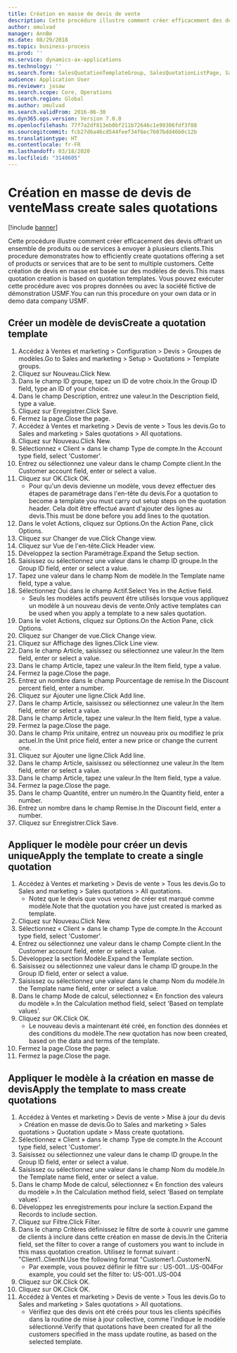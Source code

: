 ```yaml
---
title: Création en masse de devis de vente
description: Cette procédure illustre comment créer efficacement des devis offrant un ensemble de produits ou de services à envoyer à plusieurs clients.
author: omulvad
manager: AnnBe
ms.date: 08/29/2018
ms.topic: business-process
ms.prod: ''
ms.service: dynamics-ax-applications
ms.technology: ''
ms.search.form: SalesQuotationTemplateGroup, SalesQuotationListPage, SalesCreateQuotation, SalesQuotationTable, SysQueryForm
audience: Application User
ms.reviewer: josaw
ms.search.scope: Core, Operations
ms.search.region: Global
ms.author: omulvad
ms.search.validFrom: 2016-06-30
ms.dyn365.ops.version: Version 7.0.0
ms.openlocfilehash: 77f7a2df813eb0bf211b72646c1e99306fdf3f88
ms.sourcegitcommit: fcb27d6a46cd544feef34f6ec7607bdd46b0c12b
ms.translationtype: HT
ms.contentlocale: fr-FR
ms.lasthandoff: 03/18/2020
ms.locfileid: "3148605"
---
```

# <a name="mass-create-sales-quotations"></a><span data-ttu-id="44e53-103">Création en masse de devis de vente</span><span class="sxs-lookup"><span data-stu-id="44e53-103">Mass create sales quotations</span></span>

[!include [banner](../../includes/banner.md)]

<span data-ttu-id="44e53-104">Cette procédure illustre comment créer efficacement des devis offrant un ensemble de produits ou de services à envoyer à plusieurs clients.</span><span class="sxs-lookup"><span data-stu-id="44e53-104">This procedure demonstrates how to efficiently create quotations offering a set of products or services that are to be sent to multiple customers.</span></span> <span data-ttu-id="44e53-105">Cette création de devis en masse est basée sur des modèles de devis.</span><span class="sxs-lookup"><span data-stu-id="44e53-105">This mass quotation creation is based on quotation templates.</span></span> <span data-ttu-id="44e53-106">Vous pouvez exécuter cette procédure avec vos propres données ou avec la société fictive de démonstration USMF.</span><span class="sxs-lookup"><span data-stu-id="44e53-106">You can run this procedure on your own data or in demo data company USMF.</span></span>


## <a name="create-a-quotation-template"></a><span data-ttu-id="44e53-107">Créer un modèle de devis</span><span class="sxs-lookup"><span data-stu-id="44e53-107">Create a quotation template</span></span>
1. <span data-ttu-id="44e53-108">Accédez à Ventes et marketing > Configuration > Devis > Groupes de modèles.</span><span class="sxs-lookup"><span data-stu-id="44e53-108">Go to Sales and marketing > Setup > Quotations > Template groups.</span></span>
2. <span data-ttu-id="44e53-109">Cliquez sur Nouveau.</span><span class="sxs-lookup"><span data-stu-id="44e53-109">Click New.</span></span>
3. <span data-ttu-id="44e53-110">Dans le champ ID groupe, tapez un ID de votre choix.</span><span class="sxs-lookup"><span data-stu-id="44e53-110">In the Group ID field, type an ID of your choice.</span></span>
4. <span data-ttu-id="44e53-111">Dans le champ Description, entrez une valeur.</span><span class="sxs-lookup"><span data-stu-id="44e53-111">In the Description field, type a value.</span></span>
5. <span data-ttu-id="44e53-112">Cliquez sur Enregistrer.</span><span class="sxs-lookup"><span data-stu-id="44e53-112">Click Save.</span></span>
6. <span data-ttu-id="44e53-113">Fermez la page.</span><span class="sxs-lookup"><span data-stu-id="44e53-113">Close the page.</span></span>
7. <span data-ttu-id="44e53-114">Accédez à Ventes et marketing > Devis de vente > Tous les devis.</span><span class="sxs-lookup"><span data-stu-id="44e53-114">Go to Sales and marketing > Sales quotations > All quotations.</span></span>
8. <span data-ttu-id="44e53-115">Cliquez sur Nouveau.</span><span class="sxs-lookup"><span data-stu-id="44e53-115">Click New.</span></span>
9. <span data-ttu-id="44e53-116">Sélectionnez « Client » dans le champ Type de compte.</span><span class="sxs-lookup"><span data-stu-id="44e53-116">In the Account type field, select 'Customer'.</span></span>
10. <span data-ttu-id="44e53-117">Entrez ou sélectionnez une valeur dans le champ Compte client.</span><span class="sxs-lookup"><span data-stu-id="44e53-117">In the Customer account field, enter or select a value.</span></span>
11. <span data-ttu-id="44e53-118">Cliquez sur OK.</span><span class="sxs-lookup"><span data-stu-id="44e53-118">Click OK.</span></span>
    * <span data-ttu-id="44e53-119">Pour qu'un devis devienne un modèle, vous devez effectuer des étapes de paramétrage dans l'en-tête du devis.</span><span class="sxs-lookup"><span data-stu-id="44e53-119">For a quotation to become a template you must carry out  setup steps on the quotation header.</span></span> <span data-ttu-id="44e53-120">Cela doit être effectué avant d'ajouter des lignes au devis.</span><span class="sxs-lookup"><span data-stu-id="44e53-120">This must be done before you add lines to the quotation.</span></span>   
12. <span data-ttu-id="44e53-121">Dans le volet Actions, cliquez sur Options.</span><span class="sxs-lookup"><span data-stu-id="44e53-121">On the Action Pane, click Options.</span></span>
13. <span data-ttu-id="44e53-122">Cliquez sur Changer de vue.</span><span class="sxs-lookup"><span data-stu-id="44e53-122">Click Change view.</span></span>
14. <span data-ttu-id="44e53-123">Cliquez sur Vue de l'en-tête.</span><span class="sxs-lookup"><span data-stu-id="44e53-123">Click Header view.</span></span>
15. <span data-ttu-id="44e53-124">Développez la section Paramétrage.</span><span class="sxs-lookup"><span data-stu-id="44e53-124">Expand the Setup section.</span></span>
16. <span data-ttu-id="44e53-125">Saisissez ou sélectionnez une valeur dans le champ ID groupe.</span><span class="sxs-lookup"><span data-stu-id="44e53-125">In the Group ID field, enter or select a value.</span></span>
17. <span data-ttu-id="44e53-126">Tapez une valeur dans le champ Nom de modèle.</span><span class="sxs-lookup"><span data-stu-id="44e53-126">In the Template name field, type a value.</span></span>
18. <span data-ttu-id="44e53-127">Sélectionnez Oui dans le champ Actif.</span><span class="sxs-lookup"><span data-stu-id="44e53-127">Select Yes in the Active field.</span></span>
    * <span data-ttu-id="44e53-128">Seuls les modèles actifs peuvent être utilisés lorsque vous appliquez un modèle à un nouveau devis de vente.</span><span class="sxs-lookup"><span data-stu-id="44e53-128">Only active templates can be used when you apply a template to a new sales quotation.</span></span>  
19. <span data-ttu-id="44e53-129">Dans le volet Actions, cliquez sur Options.</span><span class="sxs-lookup"><span data-stu-id="44e53-129">On the Action Pane, click Options.</span></span>
20. <span data-ttu-id="44e53-130">Cliquez sur Changer de vue.</span><span class="sxs-lookup"><span data-stu-id="44e53-130">Click Change view.</span></span>
21. <span data-ttu-id="44e53-131">Cliquez sur Affichage des lignes.</span><span class="sxs-lookup"><span data-stu-id="44e53-131">Click Line view.</span></span>
22. <span data-ttu-id="44e53-132">Dans le champ Article, saisissez ou sélectionnez une valeur.</span><span class="sxs-lookup"><span data-stu-id="44e53-132">In the Item field, enter or select a value.</span></span>
23. <span data-ttu-id="44e53-133">Dans le champ Article, tapez une valeur.</span><span class="sxs-lookup"><span data-stu-id="44e53-133">In the Item field, type a value.</span></span>
24. <span data-ttu-id="44e53-134">Fermez la page.</span><span class="sxs-lookup"><span data-stu-id="44e53-134">Close the page.</span></span>
25. <span data-ttu-id="44e53-135">Entrez un nombre dans le champ Pourcentage de remise.</span><span class="sxs-lookup"><span data-stu-id="44e53-135">In the Discount percent field, enter a number.</span></span>
26. <span data-ttu-id="44e53-136">Cliquez sur Ajouter une ligne.</span><span class="sxs-lookup"><span data-stu-id="44e53-136">Click Add line.</span></span>
27. <span data-ttu-id="44e53-137">Dans le champ Article, saisissez ou sélectionnez une valeur.</span><span class="sxs-lookup"><span data-stu-id="44e53-137">In the Item field, enter or select a value.</span></span>
28. <span data-ttu-id="44e53-138">Dans le champ Article, tapez une valeur.</span><span class="sxs-lookup"><span data-stu-id="44e53-138">In the Item field, type a value.</span></span>
29. <span data-ttu-id="44e53-139">Fermez la page.</span><span class="sxs-lookup"><span data-stu-id="44e53-139">Close the page.</span></span>
30. <span data-ttu-id="44e53-140">Dans le champ Prix unitaire, entrez un nouveau prix ou modifiez le prix actuel.</span><span class="sxs-lookup"><span data-stu-id="44e53-140">In the Unit price field, enter a new price or change the current one.</span></span>
31. <span data-ttu-id="44e53-141">Cliquez sur Ajouter une ligne.</span><span class="sxs-lookup"><span data-stu-id="44e53-141">Click Add line.</span></span>
32. <span data-ttu-id="44e53-142">Dans le champ Article, saisissez ou sélectionnez une valeur.</span><span class="sxs-lookup"><span data-stu-id="44e53-142">In the Item field, enter or select a value.</span></span>
33. <span data-ttu-id="44e53-143">Dans le champ Article, tapez une valeur.</span><span class="sxs-lookup"><span data-stu-id="44e53-143">In the Item field, type a value.</span></span>
34. <span data-ttu-id="44e53-144">Fermez la page.</span><span class="sxs-lookup"><span data-stu-id="44e53-144">Close the page.</span></span>
35. <span data-ttu-id="44e53-145">Dans le champ Quantité, entrer un numéro.</span><span class="sxs-lookup"><span data-stu-id="44e53-145">In the Quantity field, enter a number.</span></span>
36. <span data-ttu-id="44e53-146">Entrez un nombre dans le champ Remise.</span><span class="sxs-lookup"><span data-stu-id="44e53-146">In the Discount field, enter a number.</span></span>
37. <span data-ttu-id="44e53-147">Cliquez sur Enregistrer.</span><span class="sxs-lookup"><span data-stu-id="44e53-147">Click Save.</span></span>

## <a name="apply-the-template-to-create-a-single-quotation"></a><span data-ttu-id="44e53-148">Appliquer le modèle pour créer un devis unique</span><span class="sxs-lookup"><span data-stu-id="44e53-148">Apply the template to create a single quotation</span></span>
1. <span data-ttu-id="44e53-149">Accédez à Ventes et marketing > Devis de vente > Tous les devis.</span><span class="sxs-lookup"><span data-stu-id="44e53-149">Go to Sales and marketing > Sales quotations > All quotations.</span></span>
    * <span data-ttu-id="44e53-150">Notez que le devis que vous venez de créer est marqué comme modèle.</span><span class="sxs-lookup"><span data-stu-id="44e53-150">Note that the quotation you have just created is marked as template.</span></span>  
2. <span data-ttu-id="44e53-151">Cliquez sur Nouveau.</span><span class="sxs-lookup"><span data-stu-id="44e53-151">Click New.</span></span>
3. <span data-ttu-id="44e53-152">Sélectionnez « Client » dans le champ Type de compte.</span><span class="sxs-lookup"><span data-stu-id="44e53-152">In the Account type field, select 'Customer'.</span></span>
4. <span data-ttu-id="44e53-153">Entrez ou sélectionnez une valeur dans le champ Compte client.</span><span class="sxs-lookup"><span data-stu-id="44e53-153">In the Customer account field, enter or select a value.</span></span>
5. <span data-ttu-id="44e53-154">Développez la section Modèle.</span><span class="sxs-lookup"><span data-stu-id="44e53-154">Expand the Template section.</span></span>
6. <span data-ttu-id="44e53-155">Saisissez ou sélectionnez une valeur dans le champ ID groupe.</span><span class="sxs-lookup"><span data-stu-id="44e53-155">In the Group ID field, enter or select a value.</span></span>
7. <span data-ttu-id="44e53-156">Saisissez ou sélectionnez une valeur dans le champ Nom du modèle.</span><span class="sxs-lookup"><span data-stu-id="44e53-156">In the Template name field, enter or select a value.</span></span>
8. <span data-ttu-id="44e53-157">Dans le champ Mode de calcul, sélectionnez « En fonction des valeurs du modèle ».</span><span class="sxs-lookup"><span data-stu-id="44e53-157">In the Calculation method field, select 'Based on template values'.</span></span>
9. <span data-ttu-id="44e53-158">Cliquez sur OK.</span><span class="sxs-lookup"><span data-stu-id="44e53-158">Click OK.</span></span>
    * <span data-ttu-id="44e53-159">Le nouveau devis a maintenant été créé, en fonction des données et des conditions du modèle.</span><span class="sxs-lookup"><span data-stu-id="44e53-159">The new quotation has now been created, based on the data and terms of the template.</span></span>  
10. <span data-ttu-id="44e53-160">Fermez la page.</span><span class="sxs-lookup"><span data-stu-id="44e53-160">Close the page.</span></span>
11. <span data-ttu-id="44e53-161">Fermez la page.</span><span class="sxs-lookup"><span data-stu-id="44e53-161">Close the page.</span></span>

## <a name="apply-the-template-to-mass-create-quotations"></a><span data-ttu-id="44e53-162">Appliquer le modèle à la création en masse de devis</span><span class="sxs-lookup"><span data-stu-id="44e53-162">Apply the template to mass create quotations</span></span>
1. <span data-ttu-id="44e53-163">Accédez à Ventes et marketing > Devis de vente > Mise à jour du devis > Création en masse de devis.</span><span class="sxs-lookup"><span data-stu-id="44e53-163">Go to Sales and marketing > Sales quotations > Quotation update > Mass create quotations.</span></span>
2. <span data-ttu-id="44e53-164">Sélectionnez « Client » dans le champ Type de compte.</span><span class="sxs-lookup"><span data-stu-id="44e53-164">In the Account type field, select 'Customer'.</span></span>
3. <span data-ttu-id="44e53-165">Saisissez ou sélectionnez une valeur dans le champ ID groupe.</span><span class="sxs-lookup"><span data-stu-id="44e53-165">In the Group ID field, enter or select a value.</span></span>
4. <span data-ttu-id="44e53-166">Saisissez ou sélectionnez une valeur dans le champ Nom du modèle.</span><span class="sxs-lookup"><span data-stu-id="44e53-166">In the Template name field, enter or select a value.</span></span>
5. <span data-ttu-id="44e53-167">Dans le champ Mode de calcul, sélectionnez « En fonction des valeurs du modèle ».</span><span class="sxs-lookup"><span data-stu-id="44e53-167">In the Calculation method field, select 'Based on template values'.</span></span>
6. <span data-ttu-id="44e53-168">Développez les enregistrements pour inclure la section.</span><span class="sxs-lookup"><span data-stu-id="44e53-168">Expand the Records to include section.</span></span>
7. <span data-ttu-id="44e53-169">Cliquez sur Filtre.</span><span class="sxs-lookup"><span data-stu-id="44e53-169">Click Filter.</span></span>
8. <span data-ttu-id="44e53-170">Dans le champ Critères définissez le filtre de sorte à couvrir une gamme de clients à inclure dans cette création en masse de devis.</span><span class="sxs-lookup"><span data-stu-id="44e53-170">In the Criteria field, set the filter to cover a range of customers you want to include in this mass quotation creation.</span></span> <span data-ttu-id="44e53-171">Utilisez le format suivant : "Client1..ClientN.</span><span class="sxs-lookup"><span data-stu-id="44e53-171">Use the following format "Customer1..CustomerN.</span></span>
    * <span data-ttu-id="44e53-172">Par exemple, vous pouvez définir le filtre sur : US-001...US-004</span><span class="sxs-lookup"><span data-stu-id="44e53-172">For example, you could set the filter to: US-001..US-004</span></span>  
9. <span data-ttu-id="44e53-173">Cliquez sur OK.</span><span class="sxs-lookup"><span data-stu-id="44e53-173">Click OK.</span></span>
10. <span data-ttu-id="44e53-174">Cliquez sur OK.</span><span class="sxs-lookup"><span data-stu-id="44e53-174">Click OK.</span></span>
11. <span data-ttu-id="44e53-175">Accédez à Ventes et marketing > Devis de vente > Tous les devis.</span><span class="sxs-lookup"><span data-stu-id="44e53-175">Go to Sales and marketing > Sales quotations > All quotations.</span></span>
    * <span data-ttu-id="44e53-176">Vérifiez que des devis ont été créés pour tous les clients spécifiés dans la routine de mise à jour collective, comme l'indique le modèle sélectionné.</span><span class="sxs-lookup"><span data-stu-id="44e53-176">Verify that quotations have been created for all the customers specified in the mass update routine, as based on the selected template.</span></span>  

